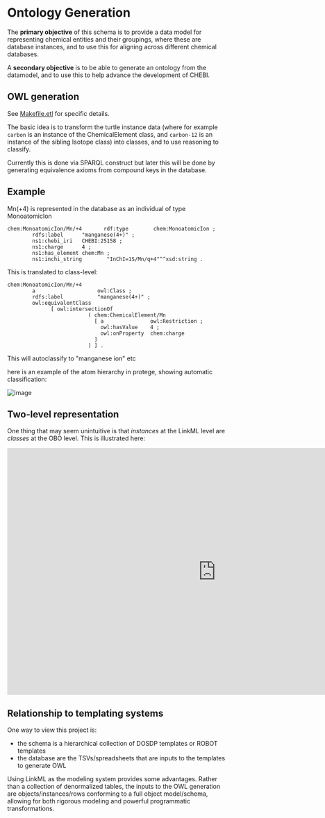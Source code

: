 # Ontology Generation

The **primary objective** of this schema is to provide a data model for
representing chemical entities and their groupings, where these are
database instances, and to use this for aligning across different
chemical databases.

A **secondary objective** is to be able to generate an ontology from the
datamodel, and to use this to help advance the development of CHEBI.


## OWL generation

See
[Makefile.etl](https://github.com/cmungall/chem-schema/tree/master/Makefile.etl)
for specific details.

The basic idea is to transform the turtle instance data (where for
example `carbon` is an instance of the ChemicalElement class, and
`carbon-12` is an instance of the sibling Isotope class) into classes,
and to use reasoning to classify.

Currently this is done via SPARQL construct but later this will be
done by generating equivalence axioms from compound keys in the
database.

## Example

Mn(+4) is represented in the database as an individual of type MonoatomicIon

```turtle
chem:MonoatomicIon/Mn/+4       rdf:type        chem:MonoatomicIon ;
        rdfs:label      "manganese(4+)" ;
        ns1:chebi_iri   CHEBI:25158 ;
        ns1:charge      4 ;
        ns1:has_element chem:Mn ;
        ns1:inchi_string        "InChI=1S/Mn/q+4"^^xsd:string .
```

This is translated to class-level:

```turtle
chem:MonoatomicIon/Mn/+4
        a                    owl:Class ;
        rdfs:label           "manganese(4+)" ;
        owl:equivalentClass
              [ owl:intersectionOf
                          ( chem:ChemicalElement/Mn
                            [ a               owl:Restriction ;
                              owl:hasValue    4 ;
                              owl:onProperty  chem:charge
                            ]
                          ) ] .
```

This will autoclassify to "manganese ion" etc

here is an example of the atom hierarchy in protege, showing automatic classification:

![image](https://user-images.githubusercontent.com/50745/113934643-de047280-97aa-11eb-859a-5c3650871cb5.png)


## Two-level representation

One thing that may seem unintuitive is that *instances* at the LinkML level are *classes* at the OBO level. This is illustrated here:

<iframe src="https://docs.google.com/presentation/d/e/2PACX-1vTtQv4MLicg0nW1ehl7v9-ga3OCDB8Cr4Pf7M8B-YkvEoaUypuOYRSqqDCavADIr28KlZ6TwatcqQV_/embed?start=false&loop=false&delayms=3000" frameborder="0" width="960" height="569" allowfullscreen="true" mozallowfullscreen="true" webkitallowfullscreen="true"></iframe>

## Relationship to templating systems

One way to view this project is:

 - the schema is a hierarchical collection of DOSDP templates or ROBOT templates
 - the database are the TSVs/spreadsheets that are inputs to the templates to generate OWL

Using LinkML as the modeling system provides some advantages. Rather
than a collection of denormalized tables, the inputs to the OWL
generation are objects/instances/rows conforming to a full object
model/schema, allowing for both rigorous modeling and powerful programmatic transformations.
